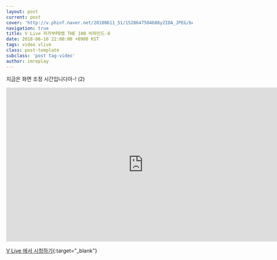 ```yaml
---
layout: post
current: post
cover: 'http://v.phinf.naver.net/20180611_51/1528647504688y2IDA_JPEG/bec28c81-6cc8-11e8-a0b5-00000000464c_03.jpg'
navigation: true
title: V Live 피카부PD캠 THE 100 비하인드-8
date: 2018-06-16 22:00:00 +0900 KST
tags: video vlive
class: post-template
subclass: 'post tag-video'
author: imreplay
---
```


지금은 화면 조정 시간입니다아-! (2)

<iframe src='https://www.vlive.tv/embed/75109?autoPlay=false' frameborder='no' scrolling='no' marginwidth='0' marginheight='0' WIDTH='740' HEIGHT='416' allowfullscreen></iframe>

[V Live 에서 시청하기](https://www.vlive.tv/video/75109){:target="_blank"}
